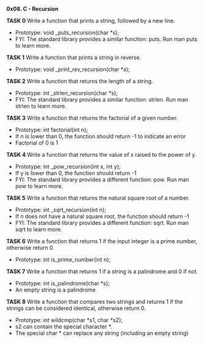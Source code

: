 **0x08. C - Recursion**

**TASK 0**
Write a function that prints a string, followed by a new line.
* Prototype: void _puts_recursion(char *s);
* FYI: The standard library provides a similar function: puts. Run man puts to learn more.

**TASK 1**
Write a function that prints a string in reverse.
* Prototype: void _print_rev_recursion(char *s);

**TASK 2**
Write a function that returns the length of a string.
* Prototype: int _strlen_recursion(char *s);
* FYI: The standard library provides a similar function: strlen. Run man strlen to learn more.

**TASK 3**
Write a function that returns the factorial of a given number.
* Prototype: int factorial(int n);
* If n is lower than 0, the function should return -1 to indicate an error
* Factorial of 0 is 1

**TASK 4**
Write a function that returns the value of x raised to the power of y.
* Prototype: int _pow_recursion(int x, int y);
* If y is lower than 0, the function should return -1
* FYI: The standard library provides a different function: pow. Run man pow to learn more.

**TASK 5**
Write a function that returns the natural square root of a number.
* Prototype: int _sqrt_recursion(int n);
* If n does not have a natural square root, the function should return -1
* FYI: The standard library provides a different function: sqrt. Run man sqrt to learn more.

**TASK 6**
Write a function that returns 1 if the input integer is a prime number, otherwise return 0.
* Prototype: int is_prime_number(int n);

**TASK 7**
Write a function that returns 1 if a string is a palindrome and 0 if not.
* Prototype: int is_palindrome(char *s);
* An empty string is a palindrome

**TASK 8**
Write a function that compares two strings and returns 1 if the strings can be considered identical, otherwise return 0.
* Prototype: int wildcmp(char *s1, char *s2);
* s2 can contain the special character *.
* The special char * can replace any string (including an empty string)
